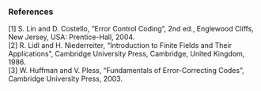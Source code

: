 ### References
[1] S. Lin and D. Costello, “Error Control Coding”, 2nd ed., Englewood Cliffs, New Jersey, USA: Prentice-Hall, 2004.<br>
[2] R. Lidl and H. Niederreiter, “Introduction to Finite Fields and Their Applications”, Cambridge University Press, Cambridge, United Kingdom, 1986.<br>
[3] W. Huffman and V. Pless, “Fundamentals of Error-Correcting Codes”, Cambridge University Press, 2003.
